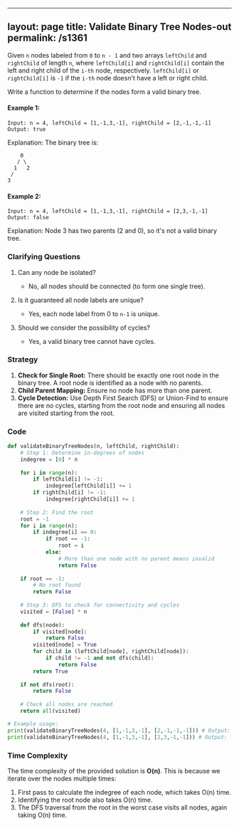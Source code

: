 
---
layout: page
title:  Validate Binary Tree Nodes-out
permalink: /s1361
---

Given `n` nodes labeled from `0` to `n - 1` and two arrays `leftChild` and `rightChild` of length `n`, where `leftChild[i]` and `rightChild[i]` contain the left and right child of the `i-th` node, respectively. `leftChild[i]` or `rightChild[i]` is `-1` if the `i-th` node doesn't have a left or right child.

Write a function to determine if the nodes form a valid binary tree.

#### Example 1:
```
Input: n = 4, leftChild = [1,-1,3,-1], rightChild = [2,-1,-1,-1]
Output: true
```
Explanation: The binary tree is:
```
    0
   / \
  1   2
 /
3
```

#### Example 2:
```
Input: n = 4, leftChild = [1,-1,3,-1], rightChild = [2,3,-1,-1]
Output: false
```
Explanation: Node 3 has two parents (2 and 0), so it's not a valid binary tree.

### Clarifying Questions

1. Can any node be isolated?
   - No, all nodes should be connected (to form one single tree).
   
2. Is it guaranteed all node labels are unique?
   - Yes, each node label from 0 to `n-1` is unique.
   
3. Should we consider the possibility of cycles?
   - Yes, a valid binary tree cannot have cycles.

### Strategy

1. **Check for Single Root:** There should be exactly one root node in the binary tree. A root node is identified as a node with no parents.
2. **Child Parent Mapping:** Ensure no node has more than one parent.
3. **Cycle Detection:** Use Depth First Search (DFS) or Union-Find to ensure there are no cycles, starting from the root node and ensuring all nodes are visited starting from the root.

### Code

```python
def validateBinaryTreeNodes(n, leftChild, rightChild):
    # Step 1: Determine in-degrees of nodes
    indegree = [0] * n
    
    for i in range(n):
        if leftChild[i] != -1:
            indegree[leftChild[i]] += 1
        if rightChild[i] != -1:
            indegree[rightChild[i]] += 1
    
    # Step 2: Find the root
    root = -1
    for i in range(n):
        if indegree[i] == 0:
            if root == -1:
                root = i
            else:
                # More than one node with no parent means invalid
                return False
    
    if root == -1:
        # No root found
        return False
    
    # Step 3: DFS to check for connectivity and cycles
    visited = [False] * n
    
    def dfs(node):
        if visited[node]:
            return False
        visited[node] = True
        for child in (leftChild[node], rightChild[node]):
            if child != -1 and not dfs(child):
                return False
        return True
    
    if not dfs(root):
        return False
    
    # Check all nodes are reached
    return all(visited)

# Example usage:
print(validateBinaryTreeNodes(4, [1,-1,3,-1], [2,-1,-1,-1])) # Output: true
print(validateBinaryTreeNodes(4, [1,-1,3,-1], [2,3,-1,-1])) # Output: false
```

### Time Complexity
The time complexity of the provided solution is **O(n)**. This is because we iterate over the nodes multiple times:
1. First pass to calculate the indegree of each node, which takes O(n) time.
2. Identifying the root node also takes O(n) time.
3. The DFS traversal from the root in the worst case visits all nodes, again taking O(n) time.